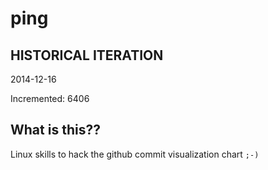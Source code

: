 # ping

## HISTORICAL ITERATION
2014-12-16

Incremented: 6406

## What is this?? 
Linux skills to hack the github commit visualization chart `;-)`
